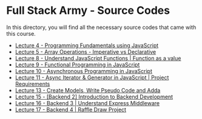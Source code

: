 # Full Stack Army - Source Codes

In this directory, you will find all the necessary source codes that came with this course.

- [Lecture 4 - Programming Fundamentals using JavaScript](./lecture-04/)
- [Lecture 5 - Array Operations - Imperative vs Declarative](./lecture-05/)
- [Lecture 8 - Understand JavaScript Functions | Function as a value](./lecture-08/app.js)
- [Lecture 9 - Functional Programming in JavaScript](./lecture-09/app.js)
- [Lecture 10 - Asynchronous Programming in JavaScript](./lecture-10/app.js)
- [Lecture 11 - Async Iterator & Generator in JavaScript | Project Requirements](./lecture-11/app.js)
- [Lecture 13 - Create Models, Write Pseudo Code and Adda](../projects/attendance-system/)
- [Lecture 15 - [Backend 2] Introduction to Backend Development](./lecture-15)
- [Lecture 16 - Backend 3 | Understand Express Middleware](../projects/raffle-draw/)
- [Lecture 17 - Backend 4 | Raffle Draw Project](../projects/raffle-draw/)
